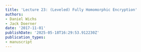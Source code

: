 ```yaml
---
title: 'Lecture 23: (Leveled) Fully Homomorphic Encryption'
authors:
- Daniel Wichs
- Jack Doerner
date: '2017-11-01'
publishDate: '2025-05-18T16:29:53.912230Z'
publication_types:
- manuscript
---
```

